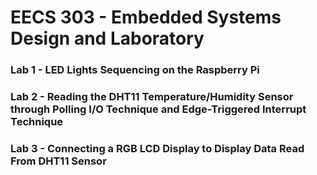 # EECS 303 - Embedded Systems Design and Laboratory

### Lab 1 - LED Lights Sequencing on the Raspberry Pi

### Lab 2 - Reading the DHT11 Temperature/Humidity Sensor through Polling I/O Technique and Edge-Triggered Interrupt Technique

### Lab 3 - Connecting a RGB LCD Display to Display Data Read From DHT11 Sensor
